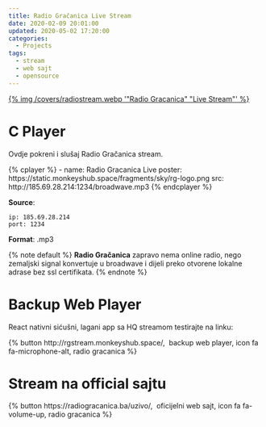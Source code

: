 ```yaml
---
title: Radio Gračanica Live Stream
date: 2020-02-09 20:01:00
updated: 2020-05-02 17:20:00
categories:
  - Projects
tags:
  - stream
  - web sajt
  - opensource
---
```


<a href="opensource_projekat_radio_gracanica" aria-label="pročitaj" title="Radio Gračanica Live Stream">{% img /covers/radiostream.webp '"Radio Gracanica" "Live Stream"' %}</a>

<!--more-->

# C Player

Ovdje pokreni i slušaj <i class="fa fa-music"></i> Radio Gračanica stream.

<div class="centar">
{% cplayer %}
- name: Radio Gracanica Live
  poster: https://static.monkeyshub.space/fragments/sky/rg-logo.png
  src: http://185.69.28.214:1234/broadwave.mp3
{% endcplayer %}
</div>

**Source**:

```
ip: 185.69.28.214
port: 1234
```

**Format**: <span style="color:var(--link-color)" aria-label="mp3"><i class="fa fa-file-audio"></i></span> .mp3

{% note default %}
**Radio Gračanica** zapravo nema online radio, nego zemaljski signal konvertuje u broadwave i dijeli preko otvorene lokalne adrase bez ssl certifikata.
{% endnote %}

# Backup Web Player

React <span style="color:var(--link-hover-color)" aria-label="mp3"><i class="fab fa-react"></i></span> nativni sićušni, <span aria-label="laganini"><i class="fa fa-feather"></i></span> lagani app sa HQ streamom testirajte na linku:

<div class="centar">{% button http://rgstream.monkeyshub.space/, &nbsp;backup web player, icon fa fa-microphone-alt, radio gracanica %}</div>

# Stream na official sajtu

<div class="centar">{% button https://radiogracanica.ba/uzivo/, &nbsp;oficijelni web sajt, icon fa fa-volume-up, radio gracanica %}</div>
